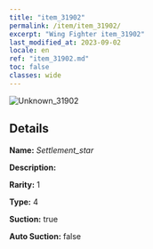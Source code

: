 ```yaml
---
title: "item_31902"
permalink: /item/item_31902/
excerpt: "Wing Fighter item_31902"
last_modified_at: 2023-09-02
locale: en
ref: "item_31902.md"
toc: false
classes: wide
---
```



 ![Unknown_31902](/images/item/Settlement_star_p.png)



## Details

 **Name:** *Settlement_star* 

 **Description:** 

 **Rarity:** 1 

 **Type:** 4 

 **Suction:** true 

 **Auto Suction:** false 


